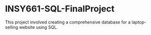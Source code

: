 # INSY661-SQL-FinalProject
This project involved creating a comprehensive database for a laptop-selling website using SQL.
